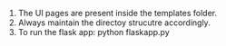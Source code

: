 1. The UI pages are present inside the templates folder.
2. Always maintain the directoy strucutre accordingly.
3. To run the flask app: python flaskapp.py
